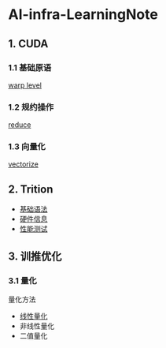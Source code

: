 # AI-infra-LearningNote

## 1. CUDA

### 1.1 基础原语

[warp level](./cuda/primitives/warp/README.md)


### 1.2 规约操作

[reduce](./cuda/reduce/README.md)


### 1.3 向量化

[vectorize](./cuda/vectorize/)

## 2. Trition

- [基础语法](./Triton/basic/README.md)
- [硬件信息]()
- [性能测试]()

## 3. 训推优化

### 3.1 量化
量化方法 
- [线性量化](./quant/linearQuant/README.md)
- 非线性量化
- 二值量化

